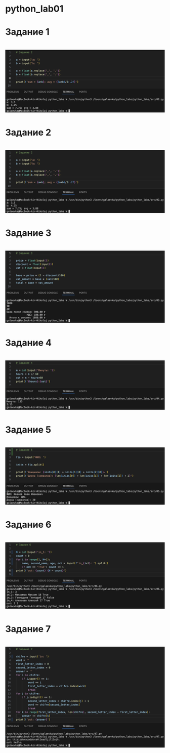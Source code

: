 # python_lab01
<h1>Задание 1<h1>

![all text](images/lab01/image-1.png)

<h1>Задание 2<h1>

![alt text](images/lab01/image-1.png)

<h1>Задание 3<h1>

![alt text](images/lab01/image-2.png)

<h1>Задание 4<h1>

![alt text](images/lab01/image-3.png)

<h1>Задание 5<h1>

![alt text](images/lab01/image-4.png)

<h1>Задание 6<h1>

![alt text](images/lab01/image-5.png)

<h1>Задание 7<h1>

![alt text](images/lab01/image-6.png)